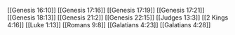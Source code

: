 [[Genesis 16:10]]
[[Genesis 17:16]]
[[Genesis 17:19]]
[[Genesis 17:21]]
[[Genesis 18:13]]
[[Genesis 21:2]]
[[Genesis 22:15]]
[[Judges 13:3]]
[[2 Kings 4:16]]
[[Luke 1:13]]
[[Romans 9:8]]
[[Galatians 4:23]]
[[Galatians 4:28]]
